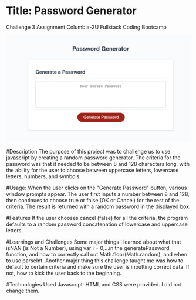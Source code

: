 # Title: Password Generator
Challenge 3 Assignment
Columbia-2U Fullstack Coding Bootcamp

![App Main Image](./Images/Screenshot%20of%20App.png)

#Description
The purpose of this project was to challenge us to use javascript by creating a random password generator. 
The criteria for the password was that it needed to be between 8 and 128 characters long, with the ability for the user to choose between uppercase letters, lowercase letters, numbers, and symbols. 

#Usage:
When the user clicks on the "Generate Password" button, various window prompts appear. The user first inputs a number between 8 and 128, then continues to choose true or false (OK or Cancel) for the rest of the criteria. 
The result is returned with a random password in the displayed box. 

#Features
If the user chooses cancel (false) for all the criteria, the program defaults to a random password concatenation of lowercase and uppercase letters. 

#Learnings and Challenges
Some major things I learned about what that isNAN (is Not a Number), using var i = 0,...in the generatePassword function, and how to correctly call out Math.floor(Math.random), and when to use parseInt. Another major thing this challenge taught me was how to default to certain criteria and make sure the user is inputting correct data. If not, how to kick the user back to the beginning.

#Technologies Used
Javascript. HTML and CSS were provided. I did not change them. 